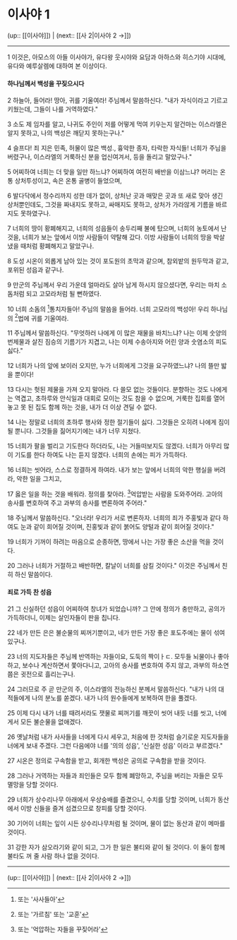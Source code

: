 # 이사야 1

(up:: [[이사야]]) | (next:: [[사 2|이사야 2 →]])

***


1 
이것은, 아모스의 아들 이사야가, 유다왕 웃시야와 요담과 아하스와 히스기야 시대에, 유다와 예루살렘에 대하여 본 이상이다.


#### 하나님께서 백성을 꾸짖으시다
2 
하늘아, 들어라! 땅아, 귀를 기울여라! 주님께서 말씀하신다. "내가 자식이라고 기르고 키웠는데, 그들이 나를 거역하였다."


3 
소도 제 임자를 알고, 나귀도 주인이 저를 어떻게 먹여 키우는지 알건마는 이스라엘은 알지 못하고, 나의 백성은 깨닫지 못하는구나."


4 
슬프다! 죄 지은 민족, 허물이 많은 백성., 흉악한 종자, 타락한 자식들! 너희가 주님을 버렸구나, 이스라엘의 거룩하신 분을 업신여겨서, 등을 돌리고 말았구나."


5 
어찌하여 너희는 더 맞을 일만 하느냐? 어찌하여 여전히 배반을 이삼느냐? 머리는 온통 상처투성이고, 속은 온통 골병이 들었으며,


6
발다닥에서 정수리까지 성한 데가 없이, 상처난 곳과 매맞은 곳과 또 새로 맞아 생긴 상처뿐인데도, 그것을 짜내지도 못하고, 싸매지도 못하고, 상처가 가라않게 기름을 바르지도 못하였구나.


7 
너희의 땅이 황폐해지고, 너희의 성읍들이 송두리째 불에 탔으며, 너희의 농토에서 난 것을, 너희가 보는 앞에서 이방 사람들이 약탈해 갔다.
이방 사람들이 너희의 땅을 박살냈을 때처럼 황폐해지고 말았구나.


8 
도성 시온이 외롭게 남아 있는 것이 포도원의 초막과 같으며, 참외밭의 원두막과 같고, 포위된 성읍과 같구나.


9 
만군의 주님께서 우리 가운데 얼마라도 살아 남게 하시지 않으셨다면, 우리는 마치 소돔처럼 되고 고모라처럼 될 뻔하였다.


10 
너희 소돔의 [^1]통치자들아! 주님의 말씀을 들어라. 너희 고모라의 백성아! 우리 하나님의 [^2]법에 귀를 기울여라.


11 
주님께서 말씀하신다. "무엇하러 나에게 이 많은 재물을 바치느냐? 나는 이제 숫양의 번제물과 살진 짐승의 기름기가 지겹고, 나는 이제 수송아지와 어린 양과 숫염소의 피도 싫다."


12 
너희가 나의 앞에 보이러 오지만, 누가 너희에게 그것을 요구하였느냐? 나의 뜰만 밟을 뿐이다!


13 
다시는 헛된 제물을 가져 오지 말아라. 다 쓸모 없는 것들이다. 분향하는 것도 나에게는 역겹고, 초하루와 안식일과 대회로 모이는 것도 참을 수 없으며, 거룩한 집회를 열어 놓고 못 된 집도 함께 하는 것을, 내가 더 이상 견딜 수 없다.


14 
나는 정말로 너희의 초하루 행사와 정한 절기들이 싫다. 그것들은 오히려 나에게 짐이 될 뿐니다. 그것들을 짊어지기에는 내가 너무 지쳤다.


15 
너희가 팔을 벌리고 기도한다 하더라도, 나는 거들떠보지도 않겠다. 너희가 아무리 많이 기도를 한다 하여도 나는 듣지 않겠다. 너희의 손에는 피가 가득하다.


16 
너희는 씻어라, 스스로 정결하게 하여라. 내가 보는 앞에서 너희의 악한 행실을 버려라, 악한 일을 그치고,


17 
옳은 일을 하는 것을 배워라. 정의를 찾아라. [^3]억압받는 사람을 도와주어라. 고아의 송사를 변호하여 주고 과부의 송사를 변론하여 주어라."


18 
주님께서 말씀하신다. "오너라! 우리가 서로 변론하자. 너희의 죄가 주홍빛과 같다 하여도 눈과 같이 희어질 것이며, 진홍빛과 같이 붉어도 양털과 같이 희어질 것이다."


19 
너희가 기꺼이 하려는 마음으로 순종하면, 땅에서 나는 가장 좋은 소산을 먹을 것이다.


20 
그러나 너희가 거절하고 배반하면, 칼날이 너희를 삼킬 것이다." 이것은 주님께서 친히 하신 말씀이다.


#### 죄로 가득 찬 성읍
21 
그 신실하던 성읍이 어찌하여 창녀가 되었습니까? 그 안에 정의가 충만하고, 공의가 가득하더니, 이제는 살인자들이 판을 칩니다.


22 
네가 만든 은은 불순물의 찌꺼기뿐이고, 네가 만든 가장 좋은 포도주에는 물이 섞여 있구나.


23 
너의 지도자들은 주님께 반역하는 자들이요, 도둑의 짝이ㅏㄷ. 모두들 뇌물이나 좋아하고, 보수나 계산하면서 쫓아다니고, 고아의 송사를 변호하여 주지 않고, 과부의 하소연쯤은 귓전으로 흘리는구나.


24 
그러므로 주 곧 만군의 주, 이스라엘의 전능하신 분께서 말씀하신다. 
"내가 나의 대적들에게 나의 분노를 쏟겠다. 내가 나의 원수들에게 보복하여 한을 풀겠다.


25 
이제 다시 내가 너를 때려서라도 잿물로 찌꺼기를 깨끗이 씻어 내듯 너를 씻고, 너에게서 모든 불순물을 없애겠다.


26 
옛날처럼 내가 사사들을 너에게 다시 세우고, 처음에 한 것처럼 슬기로운 지도자들을 너에게 보내 주겠다. 그런 다음에야 너를 '의의 성읍', '신실한 성읍' 이라고 부르겠다."


27
시온은 정의로 구속함을 받고, 회개한 백성은 공의로 구속함을 받을 것이다.


28 
그러나 거역하는 자들과 죄인들은 모두 함께 폐망하고, 주님을 버리는 자들은 모두 멸망을 당할 것이다.


29 
너희가 상수리나무 아래에서 우상숭배를 즐겼으니, 수치를 당할 것이며, 너희가 동산에서 이방 신들을 즐겨 섬겼으므로 창피를 당할 것이다.


30 
기어이 너희는 잎이 시든 상수리나무처럼 될 것이며, 물이 없는 동산과 같이 메마를 것이다.


31 
강한 자가 삼오라기와 같이 되고, 그가 한 일은 불티와 같이 될 것이다. 이 둘이 함께 불타도 꺼 줄 사람 하나 없을 것이다.


***

(up:: [[이사야]]) | (next:: [[사 2|이사야 2 →]])

[^1]: 또는 '사사들아'
[^2]: 또는 '가르침' 또는 '교훈'
[^3]: 또는 '억압하는 자들을 꾸짖어라'